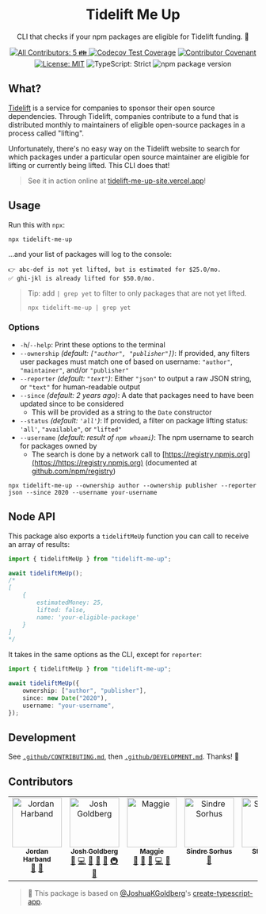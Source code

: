 <h1 align="center">Tidelift Me Up</h1>

<p align="center">CLI that checks if your npm packages are eligible for Tidelift funding. 💸</p>

<p align="center">
	<a href="#contributors" target="_blank">
<!-- prettier-ignore-start -->
<!-- ALL-CONTRIBUTORS-BADGE:START - Do not remove or modify this section -->
<img alt="All Contributors: 5 👪" src="https://img.shields.io/badge/all_contributors-5_👪-21bb42.svg" />
<!-- ALL-CONTRIBUTORS-BADGE:END -->
<!-- prettier-ignore-end -->
	</a>
	<a href="https://codecov.io/gh/JoshuaKGoldberg/tidelift-me-up" target="_blank"><img alt="Codecov Test Coverage" src="https://codecov.io/gh/JoshuaKGoldberg/tidelift-me-up/branch/main/graph/badge.svg"/></a>
	<a href="https://github.com/JoshuaKGoldberg/tidelift-me-up/blob/main/.github/CODE_OF_CONDUCT.md" target="_blank"><img alt="Contributor Covenant" src="https://img.shields.io/badge/code_of_conduct-enforced-21bb42" /></a>
	<a href="https://github.com/JoshuaKGoldberg/tidelift-me-up/blob/main/LICENSE.md" target="_blank"><img alt="License: MIT" src="https://img.shields.io/github/license/JoshuaKGoldberg/tidelift-me-up?color=21bb42"></a>
	<img alt="TypeScript: Strict" src="https://img.shields.io/badge/typescript-strict-21bb42.svg" />
	<img alt="npm package version" src="https://img.shields.io/npm/v/tidelift-me-up?color=21bb42" />
</p>

## What?

[Tidelift](https://tidelift.com) is a service for companies to sponsor their open source dependencies.
Through Tidelift, companies contribute to a fund that is distributed monthly to maintainers of eligible open-source packages in a process called "lifting".

Unfortunately, there's no easy way on the Tidelift website to search for which packages under a particular open source maintainer are eligible for lifting or currently being lifted.
This CLI does that!

> See it in action online at [tidelift-me-up-site.vercel.app](https://tidelift-me-up-site.vercel.app)!

## Usage

Run this with `npx`:

```shell
npx tidelift-me-up
```

...and your list of packages will log to the console:

```plaintext
👉 abc-def is not yet lifted, but is estimated for $25.0/mo.
✅ ghi-jkl is already lifted for $50.0/mo.
```

> Tip: add `| grep yet` to filter to only packages that are not yet lifted.
>
> ```shell
> npx tidelift-me-up | grep yet
> ```

### Options

- `-h`/`--help`: Print these options to the terminal
- `--ownership` _(default: `["author", "publisher"]`)_: If provided, any filters user packages must match one of based on username: `"author"`, `"maintainer"`, and/or `"publisher"`
- `--reporter` _(default: `"text"`)_: Either `"json"` to output a raw JSON string, or `"text"` for human-readable output
- `--since` _(default: 2 years ago)_: A date that packages need to have been updated since to be considered
  - This will be provided as a string to the `Date` constructor
- `--status` _(default: `'all'`)_: If provided, a filter on package lifting status: `'all'`, `"available"`, or `"lifted"`
- `--username` _(default: result of `npm whoami`)_: The npm username to search for packages owned by
  - The search is done by a network call to [https://registry.npmjs.org](https://https://registry.npmjs.org) (documented at [github.com/npm/registry](https://github.com/npm/registry))

```shell
npx tidelift-me-up --ownership author --ownership publisher --reporter json --since 2020 --username your-username
```

## Node API

This package also exports a `tideliftMeUp` function you can call to receive an array of results:

```ts
import { tideliftMeUp } from "tidelift-me-up";

await tideliftMeUp();
/*
[
	{
		estimatedMoney: 25,
		lifted: false,
		name: 'your-eligible-package'
	}
]
*/
```

It takes in the same options as the CLI, except for `reporter`:

```ts
import { tideliftMeUp } from "tidelift-me-up";

await tideliftMeUp({
	ownership: ["author", "publisher"],
	since: new Date("2020"),
	username: "your-username",
});
```

## Development

See [`.github/CONTRIBUTING.md`](./.github/CONTRIBUTING.md), then [`.github/DEVELOPMENT.md`](./.github/DEVELOPMENT.md).
Thanks! 💖

## Contributors

<!-- spellchecker: disable -->
<!-- ALL-CONTRIBUTORS-LIST:START - Do not remove or modify this section -->
<!-- prettier-ignore-start -->
<!-- markdownlint-disable -->
<table>
  <tbody>
    <tr>
      <td align="center" valign="top" width="14.28%"><a href="https://github.com/ljharb"><img src="https://avatars.githubusercontent.com/u/45469?v=4?s=100" width="100px;" alt="Jordan Harband"/><br /><sub><b>Jordan Harband</b></sub></a><br /><a href="#ideas-ljharb" title="Ideas, Planning, & Feedback">🤔</a> <a href="https://github.com/JoshuaKGoldberg/tidelift-me-up/issues?q=author%3Aljharb" title="Bug reports">🐛</a></td>
      <td align="center" valign="top" width="14.28%"><a href="http://www.joshuakgoldberg.com"><img src="https://avatars.githubusercontent.com/u/3335181?v=4?s=100" width="100px;" alt="Josh Goldberg"/><br /><sub><b>Josh Goldberg</b></sub></a><br /><a href="#tool-JoshuaKGoldberg" title="Tools">🔧</a> <a href="https://github.com/JoshuaKGoldberg/tidelift-me-up/commits?author=JoshuaKGoldberg" title="Code">💻</a> <a href="https://github.com/JoshuaKGoldberg/tidelift-me-up/issues?q=author%3AJoshuaKGoldberg" title="Bug reports">🐛</a> <a href="#ideas-JoshuaKGoldberg" title="Ideas, Planning, & Feedback">🤔</a> <a href="#maintenance-JoshuaKGoldberg" title="Maintenance">🚧</a> <a href="#infra-JoshuaKGoldberg" title="Infrastructure (Hosting, Build-Tools, etc)">🚇</a> <a href="https://github.com/JoshuaKGoldberg/tidelift-me-up/commits?author=JoshuaKGoldberg" title="Documentation">📖</a></td>
      <td align="center" valign="top" width="14.28%"><a href="https://github.com/maggienegm"><img src="https://avatars.githubusercontent.com/u/8771586?v=4?s=100" width="100px;" alt="Maggie"/><br /><sub><b>Maggie</b></sub></a><br /><a href="https://github.com/JoshuaKGoldberg/tidelift-me-up/commits?author=maggienegm" title="Documentation">📖</a> <a href="#tool-maggienegm" title="Tools">🔧</a> <a href="https://github.com/JoshuaKGoldberg/tidelift-me-up/issues?q=author%3Amaggienegm" title="Bug reports">🐛</a> <a href="https://github.com/JoshuaKGoldberg/tidelift-me-up/commits?author=maggienegm" title="Code">💻</a> <a href="#ideas-maggienegm" title="Ideas, Planning, & Feedback">🤔</a></td>
      <td align="center" valign="top" width="14.28%"><a href="https://sindresorhus.com/apps"><img src="https://avatars.githubusercontent.com/u/170270?v=4?s=100" width="100px;" alt="Sindre Sorhus"/><br /><sub><b>Sindre Sorhus</b></sub></a><br /><a href="https://github.com/JoshuaKGoldberg/tidelift-me-up/issues?q=author%3Asindresorhus" title="Bug reports">🐛</a></td>
      <td align="center" valign="top" width="14.28%"><a href="https://github.com/StyleShit"><img src="https://avatars.githubusercontent.com/u/32631382?v=4?s=100" width="100px;" alt="StyleShit"/><br /><sub><b>StyleShit</b></sub></a><br /><a href="https://github.com/JoshuaKGoldberg/tidelift-me-up/commits?author=StyleShit" title="Code">💻</a></td>
    </tr>
  </tbody>
</table>

<!-- markdownlint-restore -->
<!-- prettier-ignore-end -->

<!-- ALL-CONTRIBUTORS-LIST:END -->
<!-- spellchecker: enable -->

> 💙 This package is based on [@JoshuaKGoldberg](https://github.com/JoshuaKGoldberg)'s [create-typescript-app](https://github.com/JoshuaKGoldberg/create-typescript-app).
